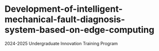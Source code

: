 # Development-of-intelligent-mechanical-fault-diagnosis-system-based-on-edge-computing
2024-2025 Undergraduate Innovation Training Program
